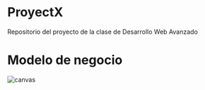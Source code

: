 # ProyectX
Repositorio del proyecto de la clase de Desarrollo Web Avanzado
# Modelo de negocio
![canvas](https://i.imgur.com/OsJUKoH.png)
